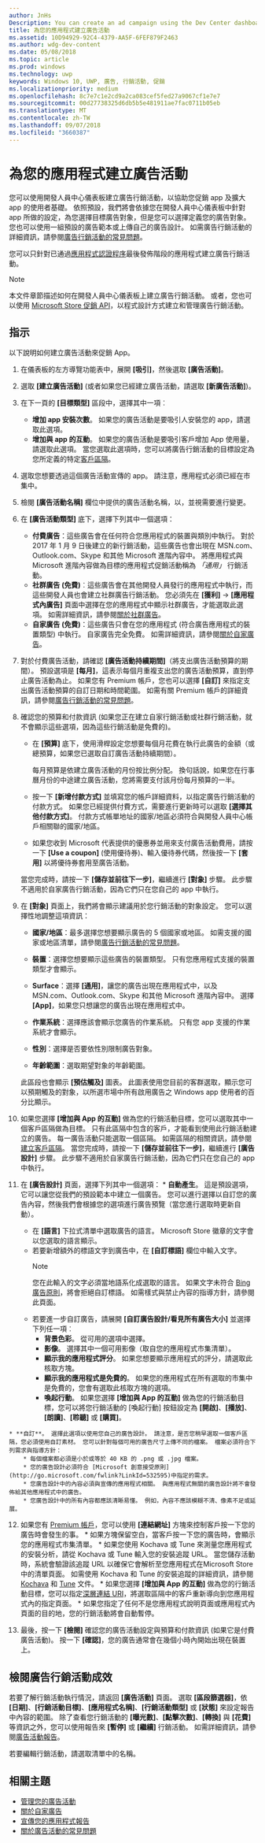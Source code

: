 ```yaml
---
author: JnHs
Description: You can create an ad campaign using the Dev Center dashboard to help promote your app and grow your app's user base.
title: 為您的應用程式建立廣告活動
ms.assetid: 10D94929-92C4-4379-AA5F-6FEF879F2463
ms.author: wdg-dev-content
ms.date: 05/08/2018
ms.topic: article
ms.prod: windows
ms.technology: uwp
keywords: Windows 10, UWP, 廣告, 行銷活動, 促銷
ms.localizationpriority: medium
ms.openlocfilehash: 8c7e7c1e2cd9a2ca083cef5fed27a9067cf1e7e7
ms.sourcegitcommit: 00d27738325d6db5b5e481911ae7fac0711b05eb
ms.translationtype: MT
ms.contentlocale: zh-TW
ms.lasthandoff: 09/07/2018
ms.locfileid: "3660387"
---
```

# <a name="create-an-ad-campaign-for-your-app"></a>為您的應用程式建立廣告活動

您可以使用開發人員中心儀表板建立廣告行銷活動，以協助您促銷 app 及擴大 app 的使用者基礎。 依照預設，我們將會依據您在開發人員中心儀表板中針對 app 所做的設定，為您選擇目標廣告對象，但是您可以選擇定義您的廣告對象。 您也可以使用一組預設的廣告範本或上傳自己的廣告設計。 如需廣告行銷活動的詳細資訊，請參閱[廣告行銷活動的常見問題](common-questions.md)。

您可以只針對已通過[應用程式認證程序](the-app-certification-process.md)最後發佈階段的應用程式建立廣告行銷活動。

> [!NOTE]
> 本文件章節描述如何在開發人員中心儀表板上建立廣告行銷活動。 或者，您也可以使用 [Microsoft Store 促銷 API](../monetize/run-ad-campaigns-using-windows-store-services.md)，以程式設計方式建立和管理廣告行銷活動。

## <a name="instructions"></a>指示

以下說明如何建立廣告活動來促銷 App。

1.  在儀表板的左方導覽功能表中，展開 **\[吸引\]**，然後選取 **\[廣告活動\]**。
2.  選取 **\[建立廣告活動\]** (或者如果您已經建立廣告活動，請選取 **\[新廣告活動\]**)。
3.  在下一頁的 **\[目標類型\]** 區段中，選擇其中一項︰
    * **增加 app 安裝次數**。 如果您的廣告活動是要吸引人安裝您的 app，請選取此選項。
    * **增加與 app 的互動**。 如果您的廣告活動是要吸引客戶增加 App 使用量，請選取此選項。 當您選取此選項時，您可以將廣告行銷活動的目標設定為您所定義的特定[客戶區隔](create-customer-segments.md)。

4.  選取您想要透過這個廣告活動宣傳的 app。 請注意，應用程式必須已經在市集中。
5.  檢閱 **\[廣告活動名稱\]** 欄位中提供的廣告活動名稱，以，並視需要進行變更。
6.  在 **\[廣告活動類型\]** 底下，選擇下列其中一個選項：
    * **付費廣告**：這些廣告會在任何符合您應用程式的裝置與類別中執行。 對於 2017 年 1 月 9 日後建立的新行銷活動，這些廣告也會出現在 MSN.com、Outlook.com、Skype 和其他 Microsoft 進階內容中。 將應用程式與 Microsoft 進階內容做為目標的應用程式促銷活動稱為 *「通用」* 行銷活動。
    * **社群廣告 (免費)**︰這些廣告會在其他開發人員發行的應用程式中執行，而這些開發人員也會建立社群廣告行銷活動。 您必須先在 **\[獲利\]** -> **\[應用程式內廣告\]** 頁面中選擇在您的應用程式中顯示社群廣告，才能選取此選項。 如需詳細資訊，請參閱[關於社群廣告](about-community-ads.md)。
    * **自家廣告 (免費)**：這些廣告只會在您的應用程式 (符合廣告應用程式的裝置類型) 中執行。 自家廣告完全免費。 如需詳細資訊，請參閱[關於自家廣告](about-house-ads.md)。

7.  對於付費廣告活動，請確認 **\[廣告活動持續期間\]**（將支出廣告活動預算的期間）。 預設選項是 **\[每月\]**，這表示每個月重複支出您的廣告活動預算，直到停止廣告活動為止。 如果您有 Premium 帳戶，您也可以選擇 **\[自訂\]** 來指定支出廣告活動預算的自訂日期和時間範圍。 如需有關 Premium 帳戶的詳細資訊，請參閱[廣告行銷活動的常見問題](common-questions.md#how-can-i-increase-the-maximum-monthly-budget-amount-allowed-for-my-ad-campaign)。

8.  確認您的預算和付款資訊  (如果您正在建立自家行銷活動或社群行銷活動，就不會顯示這些選項，因為這些行銷活動是免費的)。
    * 在 **\[預算\]** 底下，使用滑桿設定您想要每個月花費在執行此廣告的金額（或總預算，如果您已選取自訂廣告活動持續期間）。

        每月預算是依建立廣告活動的月份按比例分配。 換句話說，如果您在行事曆月份的中途建立廣告活動，您將需要支付該月份每月預算的一半。

    * 按一下 **\[新增付款方式\]** 並填寫您的帳戶詳細資料，以指定廣告行銷活動的付款方式。 如果您已經提供付費方式，需要進行更新時可以選取 **\[選擇其他付款方式\]**。 付款方式帳單地址的國家/地區必須符合與開發人員中心帳戶相關聯的國家/地區。

    * 如果您收到 Microsoft 代表提供的優惠券並用來支付廣告活動費用，請按一下 **[Use a coupon]** (使用優待券)、輸入優待券代碼，然後按一下 **[套用]** 以將優待券套用至廣告活動。

    當您完成時，請按一下 **\[儲存並前往下一步\]**，繼續進行 **\[對象\]** 步驟。 此步驟不適用於自家廣告行銷活動，因為它們只在您自己的 app 中執行。

9.  在 **\[對象\]** 頁面上，我們將會顯示建議用於您行銷活動的對象設定。 您可以選擇性地調整這項資訊：
    * **國家/地區**：最多選擇您想要顯示廣告的 5 個國家或地區。 如需支援的國家或地區清單，請參閱[廣告行銷活動的常見問題](common-questions.md#where-will-my-ad-appear)。

    * **裝置**：選擇您想要顯示這些廣告的裝置類型。 只有您應用程式支援的裝置類型才會顯示。

    * **Surface**：選擇 **\[通用\]**，讓您的廣告出現在應用程式中，以及 MSN.com、Outlook.com、Skype 和其他 Microsoft 進階內容中。 選擇 **\[App\]**，如果您只想讓您的廣告出現在應用程式中。

    * **作業系統**：選擇應該會顯示您廣告的作業系統。 只有您 app 支援的作業系統才會顯示。

    * **性別**：選擇是否要依性別限制廣告對象。

    * **年齡範圍**：選取期望對象的年齡範圍。

    此區段也會顯示 **\[預估觸及\]** 圖表。 此圖表使用您目前的客群選取，顯示您可以預期觸及的對象，以所選市場中所有啟用廣告之 Windows app 使用者的百分比顯示。

10.  如果您選擇 **\[增加與 App 的互動\]** 做為您的行銷活動目標，您可以選取其中一個客戶區隔做為目標。 只有此區隔中包含的客戶，才能看到使用此行銷活動建立的廣告。 每一廣告活動只能選取一個區隔。 如需區隔的相關資訊，請參閱[建立客戶區隔](create-customer-segments.md)。 當您完成時，請按一下 **\[儲存並前往下一步\]**，繼續進行 **\[廣告設計\]** 步驟。 此步驟不適用於自家廣告行銷活動，因為它們只在您自己的 app 中執行。

11.  在 **\[廣告設計\]** 頁面，選擇下列其中一個選項：
    * **自動產生**。 這是預設選項，它可以讓您從我們的預設範本中建立一個廣告。 您可以進行選擇以自訂您的廣告內容，然後我們會根據您的選項進行廣告預覽（當您進行選取時更新自動）。
        * 在 **\[語言\]** 下拉式清單中選取廣告的語言。 Microsoft Store 徽章的文字會以您選取的語言顯示。
        * 若要新增額外的標語文字到廣告中，在 **\[自訂標語\]** 欄位中輸入文字。
            > [!NOTE]
            > 您在此輸入的文字必須當地語系化成選取的語言。 如果文字未符合 [Bing 廣告原則](http://go.microsoft.com/fwlink?LinkId=398341)，將會拒絕自訂標語。 如需樣式與禁止內容的指導方針，請參閱此頁面。
        * 若要進一步自訂廣告，請展開 **\[自訂廣告設計/看見所有廣告大小\]** 並選擇下列任一項︰
            * **背景色彩**。 從可用的選項中選擇。
            * **影像**。 選擇其中一個可用影像（取自您的應用程式市集清單）。
            * **顯示我的應用程式評分**。 如果您想要顯示應用程式的評分，請選取此核取方塊。
            * **顯示我的應用程式是免費的**。 如果您的應用程式在所有選取的市集中是免費的，您會有選取此核取方塊的選項。
            * **喚起行動**。 如果您選擇 **\[增加與 App 的互動\]** 做為您的行銷活動目標，您可以將您行銷活動的 [喚起行動] 按鈕設定為 **\[開啟\]**、**\[播放\]**、**\[朗讀\]**、**\[聆聽\]** 或 **\[購買\]**。  

    * **自訂**。 選擇此選項以使用您自己的廣告設計。 請注意，是否您稍早選取一個客戶區隔，您必須使用自訂素材。 您可以針對每個可用的廣告尺寸上傳不同的檔案。 檔案必須符合下列需求與指導方針：
        * 每個檔案都必須是小於或等於 40 KB 的 .png 或 .jpg 檔案。
        * 您的廣告設計必須符合 [Microsoft 創意接受原則](http://go.microsoft.com/fwlink?LinkId=532595)中指定的需求。
        * 您廣告設計中的內容必須與宣傳的應用程式相關。 與應用程式無關的廣告設計將不會發佈給其他應用程式中的廣告。
        * 您廣告設計中的所有內容都應該清晰易懂。 例如，內容不應該模糊不清、像素不足或延展。

12.  如果您有 [Premium 帳戶](common-questions.md#how-can-i-increase-the-maximum-monthly-budget-amount-allowed-for-my-ad-campaign)，您可以使用 **\[連結網址\]** 方塊來控制客戶按一下您的廣告時會發生的事。
    * 如果方塊保留空白，當客戶按一下您的廣告時，會顯示您的應用程式市集清單。
    * 如果您使用 Kochava 或 Tune 來測量您應用程式的安裝分析，請從 Kochava 或 Tune 輸入您的安裝追蹤 URL。 當您儲存活動時，系統會驗證該追蹤 URL 以確保它會解析至您應用程式在Microsoft Store 中的清單頁面。 如需使用 Kochava 和 Tune 的安裝追蹤的詳細資訊，請參閱 [Kochava](http://support.kochava.com/) 和 [Tune](https://help.tune.com/) 文件。
    * 如果您選擇 **\[增加與 App 的互動\]** 做為您的行銷活動目標，您可以指定[深層連結 URI](../launch-resume/handle-uri-activation.md)，將選取區隔中的客戶重新導向到您應用程式內的指定頁面。
    * 如果您指定了任何不是您應用程式說明頁面或應用程式內頁面的目的地，您的行銷活動將會自動暫停。

13.  最後，按一下 **\[檢閱\]** 確認您的廣告活動設定與預算和付款資訊 (如果它是付費廣告活動)。 按一下 **\[確認\]**，您的廣告通常會在幾個小時內開始出現在裝置上。

## <a name="review-ad-campaign-performance"></a>檢閱廣告行銷活動成效

若要了解行銷活動執行情況，請返回 **\[廣告活動\]** 頁面。 選取 **\[區段篩選器\]**，依 **\[日期\]**、**\[行銷活動目標\]**、**\[應用程式名稱\]**、**\[行銷活動類型\]** 或 **\[狀態\]** 來設定報告中內容的範圍。 除了查看您行銷活動的 **\[曝光數\]**、**\[點擊次數\]**、**\[轉換\]** 與 **\[花費\]** 等資訊之外，您可以使用報告來 **\[暫停\]** 或 **\[繼續\]** 行銷活動。 如需詳細資訊，請參閱[廣告活動報告](promote-your-app-report.md)。

若要編輯行銷活動，請選取清單中的名稱。

## <a name="related-topics"></a>相關主題

* [管理您的廣告活動](managing-your-ad-campaign.md)
* [關於自家廣告](about-house-ads.md)
* [宣傳您的應用程式報告](promote-your-app-report.md)
* [關於廣告活動的常見問題](common-questions.md)
